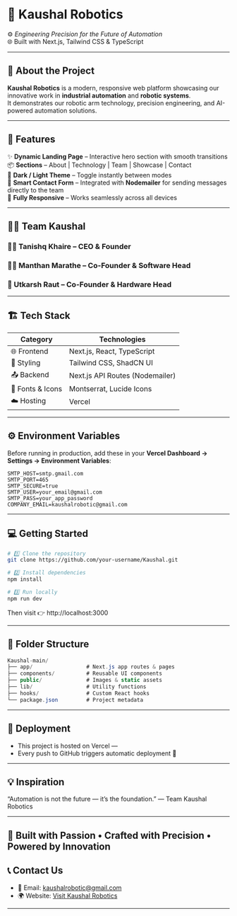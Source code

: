 # 🤖 Kaushal Robotics

⚙️ *Engineering Precision for the Future of Automation*  
🌐 Built with Next.js, Tailwind CSS & TypeScript

---

## 🚀 About the Project

**Kaushal Robotics** is a modern, responsive web platform showcasing our innovative work in **industrial automation** and **robotic systems**.  
It demonstrates our robotic arm technology, precision engineering, and AI-powered automation solutions.

---

## 🧩 Features

✨ **Dynamic Landing Page** – Interactive hero section with smooth transitions  
📦 **Sections** – About | Technology | Team | Showcase | Contact  
🌙 **Dark / Light Theme** – Toggle instantly between modes  
📧 **Smart Contact Form** – Integrated with **Nodemailer** for sending messages directly to the team  
📱 **Fully Responsive** – Works seamlessly across all devices  

---

## 🧑‍💻 Team Kaushal

### 👨‍💼 Tanishq Khaire – CEO & Founder
### 👨‍💻 Manthan Marathe – Co-Founder & Software Head
### 🔧 Utkarsh Raut – Co-Founder & Hardware Head

---

## 🏗️ Tech Stack

| Category | Technologies |
|-----------|--------------|
| 🌐 Frontend | Next.js, React, TypeScript |
| 🎨 Styling | Tailwind CSS, ShadCN UI |
| 📤 Backend | Next.js API Routes (Nodemailer) |
| 🧠 Fonts & Icons | Montserrat, Lucide Icons |
| ☁️ Hosting | Vercel |

---

## ⚙️ Environment Variables

Before running in production, add these in your **Vercel Dashboard → Settings → Environment Variables**:

```env
SMTP_HOST=smtp.gmail.com
SMTP_PORT=465
SMTP_SECURE=true
SMTP_USER=your_email@gmail.com
SMTP_PASS=your_app_password
COMPANY_EMAIL=kaushalrobotic@gmail.com
```

---

## 💻 Getting Started

```bash
# 1️⃣ Clone the repository
git clone https://github.com/your-username/Kaushal.git

# 2️⃣ Install dependencies
npm install

# 3️⃣ Run locally
npm run dev
```

Then visit 👉 http://localhost:3000

---

## 🧱 Folder Structure

```csharp
Kaushal-main/
├── app/                 # Next.js app routes & pages
├── components/          # Reusable UI components
├── public/              # Images & static assets
├── lib/                 # Utility functions
├── hooks/               # Custom React hooks
└── package.json         # Project metadata
```

---

## 🏁 Deployment

- This project is hosted on Vercel —
- Every push to GitHub triggers automatic deployment 🔄

---

## 💡 Inspiration

“Automation is not the future — it’s the foundation.”
— Team Kaushal Robotics

---

## 🧠 Built with Passion • Crafted with Precision • Powered by Innovation

## 📞 Contact Us

- 📧 Email: kaushalrobotic@gmail.com
- 🌍 Website: [Visit Kaushal Robotics](https://kaushal-beryl.vercel.app)

---
